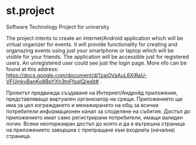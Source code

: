 st.project
==========

Software Technology Project for university

The project intents to create an internet/Android application which will be virtual organizer for events. It will provide functionality for creating and organazing events using just your smartphone or laptop which will be visible for your friends.
The application will be accessible just for registered users. An unregistered user could see just the login page.
More nfo can be found at this address: https://docs.google.com/document/d/1zajOVaAuL6XIRaU-VFUjnkvBanKo8BpYXh3tnFfsqlQ/edit# .

Проектът предвижда създаване на Интернет/Андройд приложение, представляващо виртуален организатор на срещи. Приложението ще има за цел изграждането и менажирането на общ за всички потребители информационен канал за споделяне на събития.
Достъп до приложението имат само регистрирани потребители, имащи валиден логин. Всеки неоторизиран достъп до която и да е вътрешна страница на приложението завършна с препращане към входната (начална) страница.
